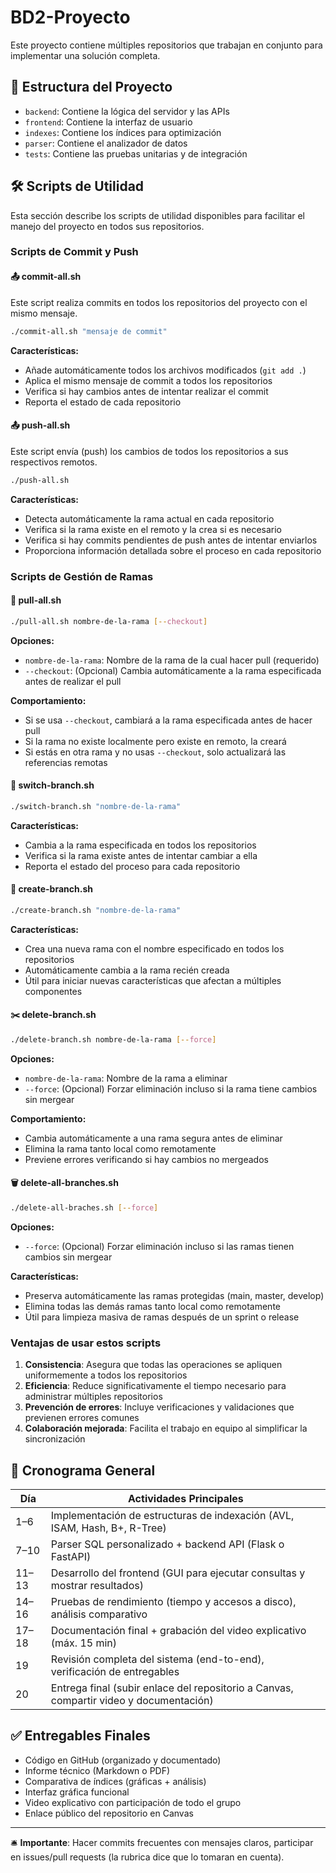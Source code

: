 # BD2-Proyecto

Este proyecto contiene múltiples repositorios que trabajan en conjunto para implementar una solución completa.

## 📂 Estructura del Proyecto

- `backend`: Contiene la lógica del servidor y las APIs
- `frontend`: Contiene la interfaz de usuario
- `indexes`: Contiene los índices para optimización
- `parser`: Contiene el analizador de datos
- `tests`: Contiene las pruebas unitarias y de integración

## 🛠️ Scripts de Utilidad

Esta sección describe los scripts de utilidad disponibles para facilitar el manejo del proyecto en todos sus repositorios.

### Scripts de Commit y Push

#### 📤 commit-all.sh

Este script realiza commits en todos los repositorios del proyecto con el mismo mensaje.

```bash
./commit-all.sh "mensaje de commit"
```

**Características:**
- Añade automáticamente todos los archivos modificados (`git add .`)
- Aplica el mismo mensaje de commit a todos los repositorios
- Verifica si hay cambios antes de intentar realizar el commit
- Reporta el estado de cada repositorio

#### 📤 push-all.sh

Este script envía (push) los cambios de todos los repositorios a sus respectivos remotos.

```bash
./push-all.sh
```

**Características:**
- Detecta automáticamente la rama actual en cada repositorio
- Verifica si la rama existe en el remoto y la crea si es necesario
- Verifica si hay commits pendientes de push antes de intentar enviarlos
- Proporciona información detallada sobre el proceso en cada repositorio

### Scripts de Gestión de Ramas

#### 🔄 pull-all.sh

```bash
./pull-all.sh nombre-de-la-rama [--checkout]
```

**Opciones:**
- `nombre-de-la-rama`: Nombre de la rama de la cual hacer pull (requerido)
- `--checkout`: (Opcional) Cambia automáticamente a la rama especificada antes de realizar el pull

**Comportamiento:**
- Si se usa `--checkout`, cambiará a la rama especificada antes de hacer pull
- Si la rama no existe localmente pero existe en remoto, la creará
- Si estás en otra rama y no usas `--checkout`, solo actualizará las referencias remotas

#### 🔀 switch-branch.sh

```bash
./switch-branch.sh "nombre-de-la-rama"
```

**Características:**
- Cambia a la rama especificada en todos los repositorios 
- Verifica si la rama existe antes de intentar cambiar a ella
- Reporta el estado del proceso para cada repositorio

#### 🌱 create-branch.sh

```bash
./create-branch.sh "nombre-de-la-rama"
```

**Características:**
- Crea una nueva rama con el nombre especificado en todos los repositorios
- Automáticamente cambia a la rama recién creada
- Útil para iniciar nuevas características que afectan a múltiples componentes

#### ✂️ delete-branch.sh

```bash
./delete-branch.sh nombre-de-la-rama [--force]
```

**Opciones:**
- `nombre-de-la-rama`: Nombre de la rama a eliminar
- `--force`: (Opcional) Forzar eliminación incluso si la rama tiene cambios sin mergear

**Comportamiento:**
- Cambia automáticamente a una rama segura antes de eliminar
- Elimina la rama tanto local como remotamente
- Previene errores verificando si hay cambios no mergeados

#### 🗑️ delete-all-branches.sh

```bash
./delete-all-braches.sh [--force]
```

**Opciones:**
- `--force`: (Opcional) Forzar eliminación incluso si las ramas tienen cambios sin mergear

**Características:**
- Preserva automáticamente las ramas protegidas (main, master, develop)
- Elimina todas las demás ramas tanto local como remotamente
- Útil para limpieza masiva de ramas después de un sprint o release

### Ventajas de usar estos scripts

1. **Consistencia**: Asegura que todas las operaciones se apliquen uniformemente a todos los repositorios
2. **Eficiencia**: Reduce significativamente el tiempo necesario para administrar múltiples repositorios
3. **Prevención de errores**: Incluye verificaciones y validaciones que previenen errores comunes
4. **Colaboración mejorada**: Facilita el trabajo en equipo al simplificar la sincronización

## 📅 Cronograma General

| Día | Actividades Principales                                                                 |
|-----|------------------------------------------------------------------------------------------|
| 1–6 | Implementación de estructuras de indexación (AVL, ISAM, Hash, B+, R-Tree)               |
| 7–10| Parser SQL personalizado + backend API (Flask o FastAPI)                                |
| 11–13| Desarrollo del frontend (GUI para ejecutar consultas y mostrar resultados)             |
| 14–16| Pruebas de rendimiento (tiempo y accesos a disco), análisis comparativo                |
| 17–18| Documentación final + grabación del video explicativo (máx. 15 min)                    |
| 19   | Revisión completa del sistema (end-to-end), verificación de entregables                |
| 20   | Entrega final (subir enlace del repositorio a Canvas, compartir video y documentación) |

## ✅ Entregables Finales

- Código en GitHub (organizado y documentado)
- Informe técnico (Markdown o PDF)
- Comparativa de índices (gráficas + análisis)
- Interfaz gráfica funcional
- Video explicativo con participación de todo el grupo
- Enlace público del repositorio en Canvas

---

🛎 **Importante**: Hacer commits frecuentes con mensajes claros, participar en issues/pull requests (la rubrica dice que lo tomaran en cuenta).
